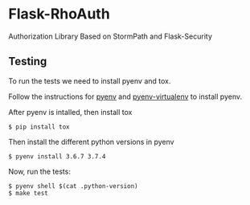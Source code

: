 # Flask-RhoAuth

Authorization Library Based on StormPath and Flask-Security

## Testing

To run the tests we need to install pyenv and tox.

Follow the instructions for [pyenv](https://github.com/pyenv/pyenv#installation)
and [pyenv-virtualenv](https://github.com/pyenv/pyenv-virtualenv#installation)
to install pyenv.

After pyenv is intalled, then install tox

    $ pip install tox

Then install the different python versions in pyenv

    $ pyenv install 3.6.7 3.7.4


Now, run the tests:
    
    $ pyenv shell $(cat .python-version)
    $ make test

